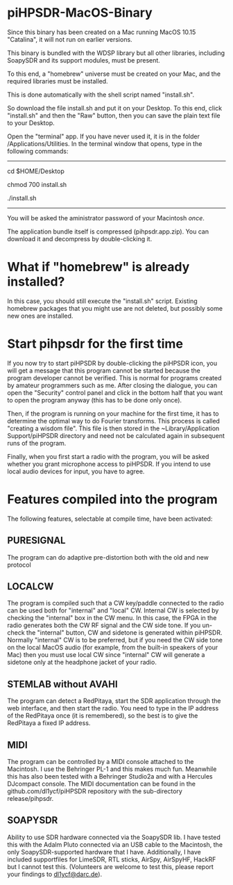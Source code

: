 # piHPSDR-MacOS-Binary

Since this binary has been created on a Mac running
MacOS 10.15 "Catalina", it will not run on earlier
versions.

This binary is bundled with the WDSP library but
all other libraries, including SoapySDR and its
support modules, must be present.

To this end, a "homebrew" universe must be created
on your Mac, and the required libraries must be installed.

This is done automatically with the shell script named
"install.sh".

So download the file install.sh and put it on your
Desktop. To this end, click "install.sh" and then the "Raw"
button, then you can save the plain text file to your Desktop.

Open the "terminal" app. If you have never used it, it is in the folder
/Applications/Utilities. In the terminal window that opens, type in the following
commands:

---------------------------------------------------------------------------

cd $HOME/Desktop

chmod 700 install.sh

./install.sh

---------------------------------------------------------------------------

You will be asked the aministrator password of your Macintosh *once*.

The application bundle itself is compressed (pihpsdr.app.zip). You can
download it and decompress by double-clicking it.

What if "homebrew" is already installed?
========================================

In this case, you should still execute the "install.sh" script.
Existing homebrew packages that you might use are not deleted,
but possibly some new ones are installed.

Start pihpsdr for the first time
================================

If you now try to start piHPSDR by double-clicking the piHPSDR icon,
you will get a message that this program cannot be started because
the program developer cannot be verified. This is normal for programs
created by amateur programmers such as me. After closing the dialogue,
you can open the "Security" control panel and click in the bottom half
that you want to open the program anyway (this has to be done only once).

Then, if the program is running on your machine for the first time,
it has to determine the optimal way to do Fourier transforms. This
process is called "creating a wisdom file". This file is then stored
in the ~Library/Application Support/piHPSDR directory and need not
be calculated again in subsequent runs of the program.

Finally, when you first start a radio with the program, you will
be asked whether you grant microphone access to piHPSDR. If you
intend to use local audio devices for input, you have to agree.

Features compiled into the program
==================================

The following features, selectable at compile time, have been activated:

PURESIGNAL
----------
The program can do adaptive pre-distortion both with the old and new protocol

LOCALCW
-------
The program is compiled such that a CW key/paddle connected to the radio
can be used both for "internal" and "local" CW. Internal CW is selected
by checking the "internal" box in the CW menu. In this case, the FPGA
in the radio generates both the CW RF signal and the CW side tone.
If you un-check the "internal" button, CW and sidetone is generated
within piHPSDR. Normally "internal" CW is to be preferred, but if
you need the CW side tone on the local MacOS audio (for example, from
the built-in speakers of your Mac) then you must use local CW since
"internal" CW will generate a sidetone only at the headphone jacket
of your radio.
              
STEMLAB without AVAHI
---------------------
The program can detect a RedPitaya, start the SDR application through the web
interface, and then start the radio. You need to type in the IP address of the
RedPitaya once (it is remembered), so the best is to give the RedPitaya a
fixed IP address.

MIDI  
----
The program can be controlled by a MIDI console attached to the Macintosh.
I use the Behringer PL-1 and this makes much fun. Meanwhile this has also
been tested with a Behringer Studio2a and with a Hercules DJcompact console.
The MIDI documentation can be found in the github.com/dl1ycf/piHPSDR repository
with the sub-directory release/pihpsdr.

SOAPYSDR
--------
Ability to use SDR hardware connected via the SoapySDR lib. I have tested this
with the Adalm Pluto connected via an USB cable to the Macintosh, the only
SoapySDR-supported hardware that I have. Additionally, I have included 
supportfiles for LimeSDR, RTL sticks, AirSpy, AirSpyHF, HackRF but I cannot
test this. (Volunteers are welcome to test
this, please report your findings to dl1ycf@darc.de).
